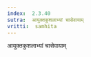 ```yaml
---
index:  2.3.40
sutra:  आयुक्तकुशलाभ्यां चासेवायाम्
vritti:  samhita 
---
```


आयुक्तकुशलाभ्यां चासेवायाम्

